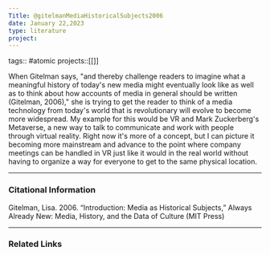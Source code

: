 ```yaml
---
Title: @gitelmanMediaHistoricalSubjects2006
date: January 22,2023
type: literature
project:
---
```

tags:: #atomic 
projects::[[]]


When Gitelman says, "and thereby challenge readers to imagine what a meaningful history of today's new media might eventually look like as well as to think about how accounts of media in general should be written (Gitelman, 2006)," she is trying to get the reader to think of a media technology from today's world that is revolutionary will evolve to become more widespread. My example for this would be VR and Mark Zuckerberg's Metaverse, a new way to talk to communicate and work with people through virtual reality. Right now it's more of a concept, but I can picture it becoming more mainstream and advance to the point where company meetings can be handled in VR just like it would in the real world without having to organize a way for everyone to get to the same physical location.

---
### Citational Information

Gitelman, Lisa. 2006. “Introduction: Media as Historical Subjects,” Always Already New: Media, History, and the Data of Culture (MIT Press)

---

### Related Links
